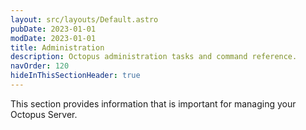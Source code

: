 ```yaml
---
layout: src/layouts/Default.astro
pubDate: 2023-01-01
modDate: 2023-01-01
title: Administration
description: Octopus administration tasks and command reference.
navOrder: 120
hideInThisSectionHeader: true
---
```


This section provides information that is important for managing your Octopus Server.
